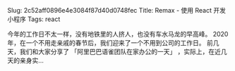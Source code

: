 Slug: 2c52aff0896e4e3084f87d40d0748fec
Title: Remax - 使用 React 开发小程序
Tags: react

今年的工作日不太一样，没有地铁里的人挤人，也没有车水马龙的早高峰。 2020年，在一个不用走亲戚的春节后，我们迎来了一个不用到公司的工作日。 前几天，我们和大家分享了 「阿里巴巴语雀团队在家办公的一天」 ，实际上，在近几天的亲身实…